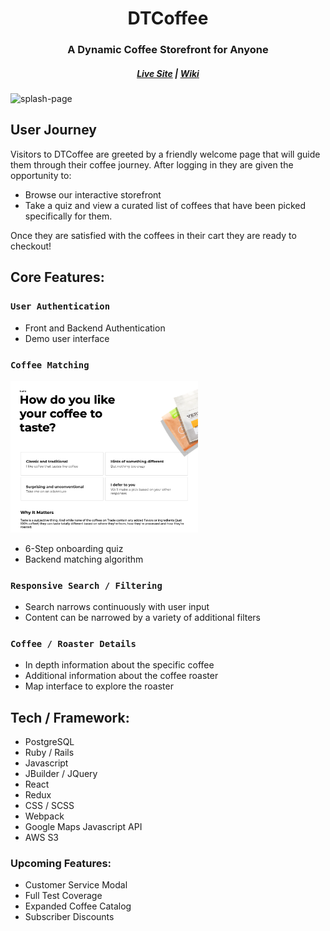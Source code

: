 <h1 align="center" > DTCoffee </h1>
<h3 align="center"> A Dynamic Coffee Storefront for Anyone </h3>
<h5 align="center">
<a href='https://dtcoffee.herokuapp.com/#/'>Live Site</a> | <a href='https://github.com/pfranciskoe/CoffeeDTC/wiki'>Wiki</a>
</h5>

![splash-page](https://github.com/pfranciskoe/CoffeeDTC/tree/master/app/assets/images/giphy.gif)

## User Journey
Visitors to DTCoffee are greeted by a friendly welcome page that will guide them through their coffee journey. After logging in they are given the opportunity to: 
* Browse our interactive storefront
* Take a quiz and view a curated list of coffees that have been picked specifically for them.

Once they are satisfied with the coffees in their cart they are ready to checkout!

## Core Features:

### `User Authentication`
* Front and Backend Authentication
* Demo user interface
### `Coffee Matching`
<img
		width="300"
		alt="OnBoarding"
		src="https://github.com/pfranciskoe/CoffeeDTC/blob/master/app/assets/images/onboarding.png?raw=true">


* 6-Step onboarding quiz
* Backend matching algorithm
### `Responsive Search / Filtering`
* Search narrows continuously with user input
* Content can be narrowed by a variety of additional filters
### `Coffee / Roaster Details`
* In depth information about the specific coffee
* Additional information about the coffee roaster
* Map interface to explore the roaster

## Tech / Framework:
* PostgreSQL
* Ruby / Rails
* Javascript
* JBuilder / JQuery
* React
* Redux
* CSS / SCSS
* Webpack
* Google Maps Javascript API
* AWS S3

### Upcoming Features:
* Customer Service Modal
* Full Test Coverage
* Expanded Coffee Catalog
* Subscriber Discounts
